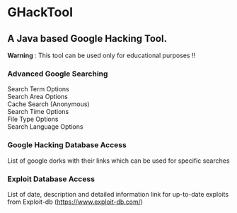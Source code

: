 # GHackTool

## A Java based Google Hacking Tool.
 **Warning** : This tool can be used only for educational purposes !!

### Advanced Google Searching
Search Term Options<br>
Search Area Options<br>
Cache Search (Anonymous)<br>
Search Time Options<br>
File Type Options<br>
Search Language Options
### Google Hacking Database Access
List of google dorks with their links which can be used for specific searches
### Exploit Database Access
List of date, description and detailed information link for up-to-date exploits from Exploit-db 
     (https://www.exploit-db.com/)
